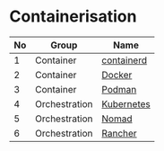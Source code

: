 # Containerisation

| No  | Group         | Name                                  |
| --- | ------------- | ------------------------------------- |
| 1   | Container     | [containerd](https://containerd.io/)  |
| 2   | Container     | [Docker](https://www.docker.com/)     |
| 3   | Container     | [Podman](https://podman.io/)          |
| 4   | Orchestration | [Kubernetes](https://kubernetes.io/)  |
| 5   | Orchestration | [Nomad](https://www.nomadproject.io/) |
| 6   | Orchestration | [Rancher](https://www.rancher.com/)   |
